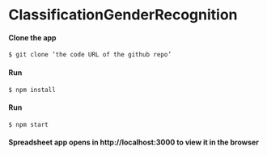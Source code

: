 # ClassificationGenderRecognition
#### Clone the app
```
$ git clone ‘the code URL of the github repo’
```
#### Run
```
$ npm install
```
#### Run
```
$ npm start
```
#### Spreadsheet app opens in http://localhost:3000 to view it in the browser

